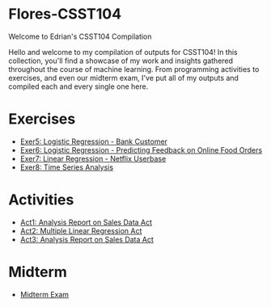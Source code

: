 # Flores-CSST104
Welcome to Edrian's CSST104 Compilation

Hello and welcome to my compilation of outputs for CSST104!
In this collection, you'll find a showcase of my work and insights gathered throughout the course of machine learning. 
From programming activities to exercises, and even our midterm exam,
I've put all of my outputs and compiled each and every single one here. 


# Exercises
- <a href="Colab Notebooks/Exercises/3A-FLORES-EXER5.ipynb">Exer5: Logistic Regression - Bank Customer </a>	
- <a href="Colab Notebooks/Exercises/3A-FLORES-EXER6.ipynb">Exer6: Logistic Regression - Predicting Feedback on Online Food Orders </a>	
- <a href="Colab Notebooks/Exercises/3A-FLORES-EXER7.ipynb">Exer7: Linear Regression - Netflix Userbase </a>	
- <a href="Colab Notebooks/Exercises/3A-FLORES-EXER8.ipynb">Exer8: Time Series Analysis </a>	


# Activities
- <a href="Colab Notebooks/Activities/FloresEd-Linear Regression Act.ipynb">Act1: Analysis Report on Sales Data Act</a>
- <a href="Colab Notebooks/Activities/FloresEd_Multiple Linear Regression Act.ipynb">Act2: Multiple Linear Regression Act</a>
- <a href="Colab Notebooks/Activities/FloresEd-Analysis Report on Sales Data Act.ipynb">Act3: Analysis Report on Sales Data Act</a>

# Midterm
- <a href="Colab Notebooks/Midterm/3A- FLORES- MIDTERM.ipynb"> Midterm Exam </a>
 
